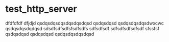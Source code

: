 # test_http_server
dfdfdfdf
dfjdjd
qsdqsdqsdqsdqsdqsdqsd
qsdqsdqsd
qsdqsdqsdqsdwxcwc
qsdqsdqsdqdqsd
sdsdfsdfsdfsfsdfsdfs
sdfsdfsdf
sdfsdfsdfsdfsdf
sfssfsf
qsdqsdqsd
qsdqsdqsd
qsdqsdqsdqsdqsd
